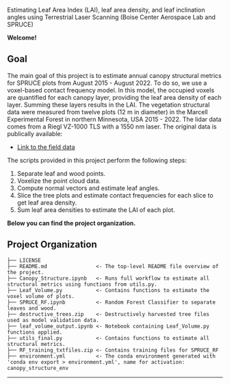 Estimating Leaf Area Index (LAI), leaf area density, and leaf inclination angles using Terrestrial Laser Scanning (Boise Center Aerospace Lab and SPRUCE)

**Welcome!**

Goal
------------

The main goal of this project is to estimate annual canopy structural metrics for SPRUCE plots from August 2015 - August 2022. To do so, we use a voxel-based contact frequency model. In this model, the  occupied voxels are quantified for each canopy layer, providing the leaf area density of each layer. Summing these layers results in the LAI. The vegetation structural data were measured from twelve plots (12 m in diameter) in the Marcell Experimental Forest in northern Minnesota, USA 2015 - 2022. The lidar data comes from a Riegl VZ-1000 TLS with a 1550 nm laser. The original data is publically available:

* [Link to the field data](https://mnspruce.ornl.gov/datasets/spruce-terrestrial-laser-scanning-of-experimental-plots-beginning-in-2015)

The scripts provided in this project perform the following steps:

1. Separate leaf and wood points.
2. Voxelize the point cloud data.
3. Compute normal vectors and estimate leaf angles.
4. Slice the tree plots and estimate contact frequencies for each slice to get leaf area density.
5. Sum leaf area densities to estimate the LAI of each plot.


**Below you can find the project organization.**

Project Organization 
------------
    ├── LICENSE
    ├── README.md                <- The top-level README file overview of the project.
    ├── Canopy_Structure.ipynb   <- Runs full workflow to estimate all structural metrics using functions from utils.py.
    ├── Leaf_Volume.py           <- Contains functions to estimate the voxel volume of plots.
    ├── SPRUCE_RF.ipynb          <- Random Forest Classifier to separate leaves and wood.
    ├── destructive_trees.zip    <- Destructively harvested tree files used as model validation data.
    ├── leaf_volume_output.ipynb <- Notebook containing Leaf_Volume.py functions applied.
    ├── utils_final.py           <- Contains functions to estimate all structural metrics. 
    ├── RF_training_txtfiles.zip <- Contains training files for SPRUCE_RF
    ├── environment.yml          <- The conda environment generated with 'conda env export > environment.yml', name for activation: canopy_structure_env
  ----------
